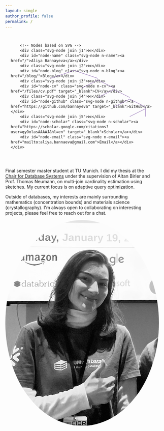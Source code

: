 ```yaml
---
layout: single
author_profile: false
permalink: /
---
```

<style>
/* Final, definitive container for the user's SVG design */
.svg-nav-container {
    position: relative;
    width: 100%;
    max-width: 450px; /* Wider for the right-deep layout */
    height: 380px;
    margin: 0 auto;
    font-family: monospace;
}

.svg-nav-svg {
    position: absolute;
    top: 0;
    left: 0;
    width: 100%;
    height: 100%;
    z-index: 1;
}

.svg-nav-svg line {
    stroke: #764ba2;
    stroke-width: 2;
    transition: all 0.2s ease-in-out;
}

.svg-nav-svg line.highlight {
    stroke: #333;
    stroke-width: 3;
}

.svg-node {
    position: absolute;
    transform: translate(-50%, -50%);
    z-index: 2;
    background: transparent !important;
}

.svg-node a {
    text-decoration: none;
    font-weight: bold;
    font-size: 1.1em;
    padding: 0.1em 0.3em;
    color: #333;
    background: transparent !important;
}

.svg-node.join {
    font-size: 2em;
    color: #764ba2;
    font-weight: bold;
}

/* --- Meticulous Positioning Based on User's SVG --- */
.svg-node.j1 { top: 8%; left: 44.4%; } /* 400/900 */
.svg-node.n-name { top: 20%; left: 27.7%; } /* 250/900 */
.svg-node.j2 { top: 20%; left: 61.1%; } /* 550/900 */
.svg-node.n-blog { top: 32%; left: 50%; } /* 450/900 */
.svg-node.j3 { top: 32%; left: 72.2%; } /* 650/900 */
.svg-node.n-cv { top: 44%; left: 61.1%; } /* 550/900 */
.svg-node.j4 { top: 44%; left: 83.3%; } /* 750/900 */
.svg-node.n-github { top: 56%; left: 72.2%; } /* 650/900 */
.svg-node.j5 { top: 56%; left: 94.4%; } /* 850/900 -- Added Join */
.svg-node.n-scholar { top: 68%; left: 83.3%; } /* 750/900 */
.svg-node.n-email { top: 68%; left: 94.4%; } /* 850/900 */
</style>

<div style="display: flex; align-items: center; margin-top: 2em;">
  <div style="flex: 2; padding-right: 20px;">
    <div class="svg-nav-container">
        <svg class="svg-nav-svg" viewBox="0 0 900 500" preserveAspectRatio="xMidYMid meet">
            <line id="line-j1-name" x1="400" y1="45" x2="250" y2="95" />
            <line id="line-j1-j2" x1="400" y1="45" x2="550" y2="95" />
            <line id="line-j2-blog" x1="550" y1="105" x2="450" y2="155" />
            <line id="line-j2-j3" x1="550" y1="105" x2="650" y2="155" />
            <line id="line-j3-cv" x1="650" y1="165" x2="550" y2="215" />
            <line id="line-j3-j4" x1="650" y1="165" x2="750" y2="215" />
            <line id="line-j4-github" x1="750" y1="225" x2="650" y2="275" />
            <line id="line-j4-j5" x1="750" y1="225" x2="850" y2="275" />
            <line id="line-j5-scholar" x1="850" y1="285" x2="750" y2="335" />
            <line id="line-j5-email" x1="850" y1="285" x2="850" y2="335" />
        </svg>

        <!-- Nodes based on SVG -->
        <div class="svg-node join j1">⋈</div>
        <div id="node-name" class="svg-node n-name"><a href="/">Aliya Bannayeva</a></div>
        <div class="svg-node join j2">⋈</div>
        <div id="node-blog" class="svg-node n-blog"><a href="/blog/">Blog</a></div>
        <div class="svg-node join j3">⋈</div>
        <div id="node-cv" class="svg-node n-cv"><a href="/files/cv.pdf" target="_blank">CV</a></div>
        <div class="svg-node join j4">⋈</div>
        <div id="node-github" class="svg-node n-github"><a href="https://github.com/bannayeva" target="_blank">GitHub</a></div>
        <div class="svg-node join j5">⋈</div>
        <div id="node-scholar" class="svg-node n-scholar"><a href="https://scholar.google.com/citations?user=qyOolasAAAAJ&hl=en" target="_blank">Scholar</a></div>
        <div id="node-email" class="svg-node n-email"><a href="mailto:aliya.bannaeva@gmail.com">Email</a></div>
    </div>
  </div>
  <div style="flex: 3; padding-right: 20px;">
    <p>Final semester master student at TU Munich. I did my thesis at the <a href="https://db.in.tum.de/">Chair for Database Systems</a> under the supervision of Altan Birler and Prof. Thomas Neumann, on multi-join cardinality estimation using sketches. My current focus is on adaptive query optimization. </p>
    <p>Outside of databases, my interests are mainly surrounding mathematics (concentration bounds) and materials science (crystallography). I'm always open to collaborating on interesting projects, please feel free to reach out for a chat.</p>
  </div>
  <div style="flex: 1;">
    <img src="/images/profile.png" alt="Aliya Bannayeva" style="border-radius: 50%; max-width: 100%; height: auto;">
  </div>
</div>

<script>
document.addEventListener('DOMContentLoaded', function() {
    const nodes = {
        name: document.getElementById('node-name'), blog: document.getElementById('node-blog'),
        cv: document.getElementById('node-cv'), github: document.getElementById('node-github'),
        scholar: document.getElementById('node-scholar'), email: document.getElementById('node-email')
    };
    const lines = {
        j1name: document.getElementById('line-j1-name'), j1j2: document.getElementById('line-j1-j2'),
        j2blog: document.getElementById('line-j2-blog'), j2j3: document.getElementById('line-j2-j3'),
        j3cv: document.getElementById('line-j3-cv'), j3j4: document.getElementById('line-j3-j4'),
        j4github: document.getElementById('line-j4-github'), j4j5: document.getElementById('line-j4-j5'),
        j5scholar: document.getElementById('line-j5-scholar'), j5email: document.getElementById('line-j5-email')
    };
    const highlight = (line_ids, active) => {
        line_ids.forEach(id => {
            if (lines[id]) {
                active ? lines[id].classList.add('highlight') : lines[id].classList.remove('highlight');
            }
        });
    };
    nodes.name.addEventListener('mouseover', () => highlight(['j1name'], true));
    nodes.name.addEventListener('mouseout',  () => highlight(['j1name'], false));
    nodes.blog.addEventListener('mouseover', () => highlight(['j2blog', 'j1j2'], true));
    nodes.blog.addEventListener('mouseout',  () => highlight(['j2blog', 'j1j2'], false));
    nodes.cv.addEventListener('mouseover', () => highlight(['j3cv', 'j2j3', 'j1j2'], true));
    nodes.cv.addEventListener('mouseout',  () => highlight(['j3cv', 'j2j3', 'j1j2'], false));
    nodes.github.addEventListener('mouseover', () => highlight(['j4github', 'j3j4', 'j2j3', 'j1j2'], true));
    nodes.github.addEventListener('mouseout',  () => highlight(['j4github', 'j3j4', 'j2j3', 'j1j2'], false));
    nodes.scholar.addEventListener('mouseover', () => highlight(['j5scholar', 'j4j5', 'j3j4', 'j2j3', 'j1j2'], true));
    nodes.scholar.addEventListener('mouseout',  () => highlight(['j5scholar', 'j4j5', 'j3j4', 'j2j3', 'j1j2'], false));
    nodes.email.addEventListener('mouseover', () => highlight(['j5email', 'j4j5', 'j3j4', 'j2j3', 'j1j2'], true));
    nodes.email.addEventListener('mouseout',  () => highlight(['j5email', 'j4j5', 'j3j4', 'j2j3', 'j1j2'], false));
});
</script>